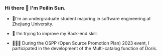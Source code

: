### Hi there 👋  I'm Peilin Sun.

- 🌱I’m an undergraduate student majoring in software engineering at [Zhejiang University](https://www.zju.edu.cn/).

- 🔭 I’m  trying to improve my Back-end skill.
- 👨‍👦‍👦 During the OSPP  (Open Source Promotion Plan) 2023 event, I participated in the development of the Multi-catalog function of Doris.
